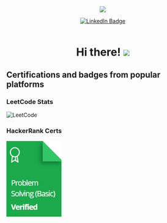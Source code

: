 <p align="center">
	<img align="center" width="500px" src="https://media0.giphy.com/media/Qo2dupDib32rkTY4hX/giphy.gif" />
	<div id="badges" align="center">
  		<a href="https://www.linkedin.com/in/frederico-a-marques/">
			<img src="https://img.shields.io/badge/LinkedIn-blue?style=plastic&logo=linkedin&logoColor=white" alt="LinkedIn Badge"/>
		</a>
	</div>
	<img align="center" src="https://komarev.com/ghpvc/?username=fmmarques&style=flat-square&color=blue" alt=""/>
	<h1 align="center"> Hi there! <img width="50px" src="https://media2.giphy.com/media/hvRJCLFzcasrR4ia7z/giphy.gif?cid=790b7611a2c717b946824c5a073174309e219cdf4b934b21&rid=giphy.gif&ct=s"/></h1>

</p>


## Certifications and badges from popular platforms

### LeetCode Stats
![LeetCode](https://leetcard.jacoblin.cool/fmmarques?theme=unicorn&ext=activity)

### HackerRank Certs
![HackerRank](https://github.com/Praneet-Botke/Hackerrank-Skills-Certificates-Badges/blob/main/Problem%20Solving(Basic)%20Verified.jpeg)
